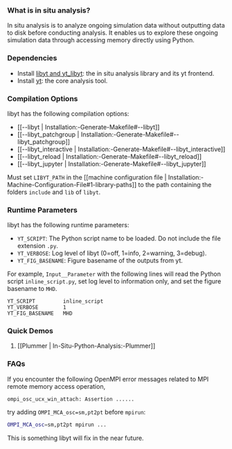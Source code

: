 ### What is in situ analysis?

In situ analysis is to analyze ongoing simulation data without outputting data to disk before conducting analysis.
It enables us to explore these ongoing simulation data through accessing memory directly using Python.

### Dependencies

- Install [libyt and yt_libyt](https://yt-project.github.io/libyt/HowToInstall.html#how-to-install): the in situ analysis library and its yt frontend.
- Install [yt](https://yt-project.org/): the core analysis tool.

### Compilation Options

libyt has the following compilation options:
- [[--libyt | Installation:-Generate-Makefile#--libyt]]
- [[--libyt_patchgroup | Installation:-Generate-Makefile#--libyt_patchgroup]]
- [[--libyt_interactive | Installation:-Generate-Makefile#--libyt_interactive]]
- [[--libyt_reload | Installation:-Generate-Makefile#--libyt_reload]]
- [[--libyt_jupyter | Installation:-Generate-Makefile#--libyt_jupyter]]

Must set `LIBYT_PATH` in the [[machine configuration file | Installation:-Machine-Configuration-File#1-library-paths]]
to the path containing the folders `include` and `lib` of `libyt`.

### Runtime Parameters

libyt has the following runtime parameters:
- `YT_SCRIPT`: The Python script name to be loaded. Do not include the file extension `.py`.
- `YT_VERBOSE`: Log level of libyt (0=off, 1=info, 2=warning, 3=debug).
- `YT_FIG_BASENAME`: Figure basename of the outputs from yt.

For example, `Input__Parameter` with the following lines will read the Python script `inline_script.py`,
set log level to information only, and set the figure basename to `MHD`.
```
YT_SCRIPT         inline_script
YT_VERBOSE        1
YT_FIG_BASENAME   MHD
```

### Quick Demos

1. [[Plummer | In-Situ-Python-Analysis:-Plummer]]

### FAQs

If you encounter the following OpenMPI error messages related to MPI remote memory access operation,
```
ompi_osc_ucx_win_attach: Assertion ......
```
try adding `OMPI_MCA_osc=sm,pt2pt` before `mpirun`:
```bash
OMPI_MCA_osc=sm,pt2pt mpirun ...
```

This is something libyt will fix in the near future.
